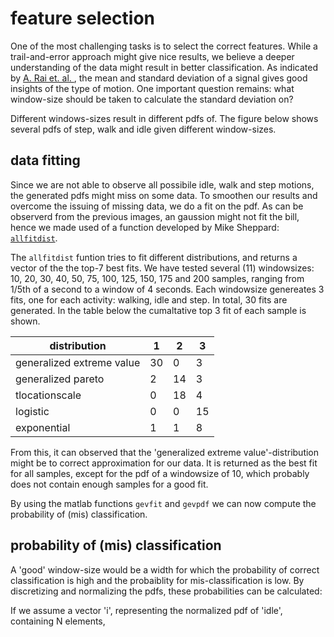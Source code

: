 # feature selection

One of the most challenging tasks is to select the correct features. While a trail-and-error approach might give nice results, we believe a deeper understanding of the data might result in better classification. As indicated by [A. Rai et. al. ](http://research.microsoft.com/pubs/166309/com273-chintalapudi.pdf), the mean and standard deviation of a signal gives good insights of the type of motion. One important question remains: what window-size should be taken to calculate the standard deviation on? 

Different windows-sizes result in different pdfs of. The figure below shows several pdfs of step, walk and idle given different window-sizes. 



## data fitting
Since we are not able to observe all possibile idle, walk and step motions, the generated pdfs might miss on some data. To smoothen our results and overcome the issuing of missing data, we do a fit on the pdf. As can be observerd from the previous images, an gaussion might not fit the bill, hence we made used of a function developed by Mike Sheppard: [`allfitdist`](http://www.mathworks.com/matlabcentral/fileexchange/34943-fit-all-valid-parametric-probability-distributions-to-data).


The `allfitdist` funtion tries to fit different distributions, and returns a vector of the the top-7 best fits. We have tested several (11) windowsizes: 10, 20, 30, 40, 50, 75, 100, 125, 150, 175 and 200 samples, ranging from 1/5th of a second to a window of 4 seconds. Each windowsize genereates 3 fits, one for each activity: walking, idle and step. In total, 30 fits are generated. In the table below the cumaltative top 3 fit of each sample is shown.

|distribution                 |  1  |  2  |  3  |
| --------------------------- | --- | --- | --- |
| generalized extreme value   |  30 |  0  |  3  |
| generalized pareto          |  2  |  14 |  3  |
| tlocationscale              |  0  |  18 |  4  |
| logistic                    |  0  |  0  |  15 |
| exponential                 |  1  |  1  |  8  |


From this, it can observed that the 'generalized extreme value'-distribution might be to correct approximation for our data. It is returned as the best fit for all samples, except for the pdf of a windowsize of 10, which probably does not contain enough samples for a good fit.

By using the matlab functions `gevfit` and `gevpdf` we can now compute the probability of (mis) classification.

## probability of (mis) classification


A 'good' window-size would be a width for which the probability of correct classification is high and the probaiblity for mis-classification is low. By discretizing and normalizing the pdfs, these probabilities can be calculated:



If we assume a vector 'i', representing the normalized pdf of 'idle', containing N elements,  





